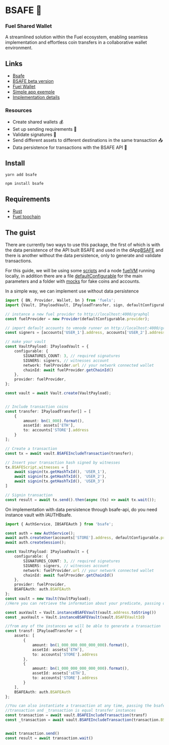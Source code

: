 # BSAFE 🐢

### Fuel Shared Wallet

A streamlined solution within the Fuel ecosystem, enabling seamless implementation and effortless coin transfers in a collaborative wallet environment.

## Links

- [Bsafe](https://www.bsafe.pro)
- [BSAFE beta version](https://app.bsafe.pro)
- [Fuel Wallet](https://chrome.google.com/webstore/detail/fuel-wallet/dldjpboieedgcmpkchcjcbijingjcgok)
- [Simple app exemple](https://github.com/infinitybase/bsafe-example)
- [Implementation details](https://github.com/infinitybase/bsafe/blob/d56523ab905d4749fa22787936db41a100be08c9/src/__tests__/vault.test.ts)

### Resources

- Create shared wallets 💰
- Set up sending requirements 🔧
- Validate signatures 🔏
- Send different assets to different destinations in the same transaction 📤
- Data persistence for transactions with the BSAFE API 📝

## Install

```
yarn add bsafe
```

```
npm install bsafe
```

## Requirements

- [Rust](https://www.rust-lang.org/tools/install)
- [Fuel toochain](https://github.com/FuelLabs/fuelup)

## The guist

There are currently two ways to use this package, the first of which is with the data persistence of the API built BSAFE and used in the dApp[BSAFE](https://app.bsafe.pro) and there is another without
the data persistence, only to generate and validate transactions.

For this guide, we will be using some [scripts](https://github.com/infinitybase/bsafe/src/utils) and a node [fuelVM](https://github.com/FuelLabs/fuel-vm) running locally, in addition there are a file
[defaultConfigurable](https://github.com/infinitybase/bsafe/src/configurables.ts) for the main parameters and a folder with [mocks](https://github.com/infinitybase/bsafe/src/mocks) for fake coins and
accounts.

In a simple way, we can implement use without data persistence

```typescript
import { BN, Provider, Wallet, bn } from 'fuels';
import {Vault, IPayloadVault, IPayloadTransfer, sign, defaultConfigurable, mocks, accounts} from 'bsafe'

// instance a new fuel provider to http://localhost:4000/graphql
const fuelProvider = new Provider(defaultConfigurable.provider);

// import default accounts to vmnode runner on http://localhost:4000/graphql
const signers = [accounts['USER_1'].address, accounts['USER_2'].address, accounts['USER_3'].address];

// make your vault
const VaultPayload: IPayloadVault = {
    configurable: {
        SIGNATURES_COUNT: 3, // required signatures
        SIGNERS: signers, // witnesses account
        network: fuelProvider.url // your network connected wallet
        chainId: await fuelProvider.getChainId()
    },
    provider: fuelProvider,
};

const vault = await Vault.create(VaultPayload);


// Include transaction coins
const transfer: IPayloadTransfer[] = [
    {
        amount: bn(1_000).format(),
        assetId: assets['ETH'],
        to: accounts['STORE'].address
    }
];

// Create a transaction
const tx = await vault.BSAFEIncludeTransaction(transfer);

// Insert your transaction hash signed by witnesses
tx.BSAFEScript.witnesses = [
    await signin(tx.getHashTxId(), 'USER_1'),
    await signin(tx.getHashTxId(), 'USER_2'),
    await signin(tx.getHashTxId(), 'USER_3')
]

// Signin transaction
const result = await tx.send().then(async (tx) => await tx.wait());
```

On implementation with data persistence through bsafe-api, do you need instance vault with IAUTHBsafe.

```typescript
import { AuthService, IBSAFEAuth } from 'bsafe';

const auth = new AuthService();
await auth.createUser(accounts['STORE'].address, defaultConfigurable.provider);
await auth.createSession();

const VaultPayload: IPayloadVault = {
    configurable: {
        SIGNATURES_COUNT: 3, // required signatures
        SIGNERS: signers, // witnesses account
        network: fuelProvider.url // your network connected wallet
        chainId: await fuelProvider.getChainId()
    },
    provider: fuelProvider,
    BSAFEAuth: auth.BSAFEAuth
};
const vault = new Vault(VaultPayload);
//Here you can retrieve the information about your predicate, passing only the BSAFEId (id within the bsafe api) or the address of this predicate

const auxVault = Vault.instanceBSAFEVault(vault.address.toString())
const _auxVault = Vault.instanceBSAFEVault(vault.BSAFEVaultId)

//from any of the instances we will be able to generate a transaction
const transf: IPayloadTransfer = {
    assets: [
        {
            amount: bn(1_000_000_000_000_000).format(),
            assetId: assets['ETH'],
            to: accounts['STORE'].address
        },
        {
            amount: bn(1_000_000_000_000_000).format(),
            assetId: assets['sETH'],
            to: accounts['STORE'].address
        }
    ],
    BSAFEAuth: auth.BSAFEAuth
};

//You can also instantiate a transaction at any time, passing the bsafe api id to it
//transaction and _transaction is equal transfer instances
const transaction = await vault.BSAFEIncludeTransaction(transf)
const _transaction = await vault.BSAFEIncludeTransaction(transaction.BSAFETransactionId)


await transaction.send()
const result = await transaction.wait()

```
